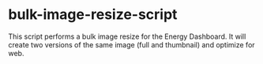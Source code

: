 # bulk-image-resize-script
This script performs a bulk image resize for the Energy Dashboard. It will create two versions of the same image (full and thumbnail) and optimize for web.
